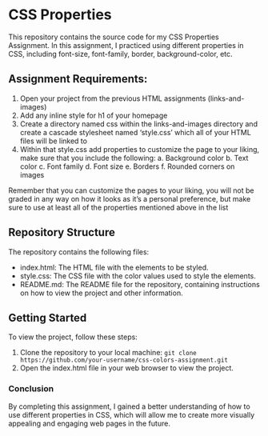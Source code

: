 # CSS Properties

This repository contains the source code for my CSS Properties Assignment. In this assignment, I practiced using different properties in CSS, including font-size, font-family, border, background-color, etc.

## Assignment Requirements:

1. Open your project from the previous HTML assignments (links-and-images)
2. Add any inline style for h1 of your homepage
3. Create a directory named css within the links-and-images directory and create a
   cascade stylesheet named ‘style.css’ which all of your HTML files will be linked to
4. Within that style.css add properties to customize the page to your liking, make sure that
   you include the following:
   a. Background color
   b. Text color
   c. Font family
   d. Font size
   e. Borders
   f. Rounded corners on images

Remember that you can customize the pages to your liking, you will not be graded in any way on how it looks as it’s a personal preference, but make sure to use at least all of the properties mentioned above in the list

## Repository Structure

The repository contains the following files:

- index.html: The HTML file with the elements to be styled.
- style.css: The CSS file with the color values used to style the elements.
- README.md: The README file for the repository, containing instructions on how to view the project and other information.

## Getting Started

To view the project, follow these steps:

1. Clone the repository to your local machine:
   `git clone https://github.com/your-username/css-colors-assignment.git`
2. Open the index.html file in your web browser to view the project.

### Conclusion

By completing this assignment, I gained a better understanding of how to use different properties in CSS, which will allow me to create more visually appealing and engaging web pages in the future.
